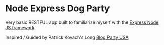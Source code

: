 # Node Express Dog Party

Very basic RESTFUL app built to familiarize myself with the [Express Node JS framework](https://github.com/expressjs/express).

Inspired / Guided by Patrick Kovach's Long [Blog Party USA](https://github.com/pklong/blog-party-usa)
